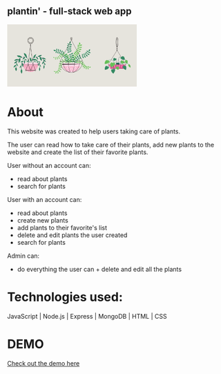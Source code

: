 ## plantin' - full-stack web app

<img width="300" alt="" src="./public/images/plants.png">

# About

This website was created to help users taking care of plants.

The user can read how to take care of their plants, add new plants to the website and create the list of their favorite plants. 

User without an account can:
- read about plants
- search for plants

User with an account can:
- read about plants
- create new plants
- add plants to their favorite's list 
- delete and edit plants the user created 
- search for plants

Admin can:
- do everything the user can + delete and edit all the plants


# Technologies used: 

JavaScript | Node.js | Express | MongoDB | HTML | CSS 

# DEMO

[Check out the demo here](https://plantin.herokuapp.com)
